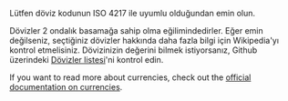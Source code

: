 Lütfen döviz kodunun ISO 4217 ile uyumlu olduğundan emin olun.

Dövizler 2 ondalık basamağa sahip olma eğilimindedirler. Eğer emin değilseniz, seçtiğiniz dövizler hakkında daha fazla bilgi için Wikipedia'yı kontrol etmelisiniz. Dövizinizin değerini bilmek istiyorsanız, Github üzerindeki [Dövizler listesi](https://github.com/xsolla/currency-format/blob/master/currency-format.json)'ni kontrol edin.

If you want to read more about currencies, check out the [official documentation on currencies](https://firefly-iii.readthedocs.io/en/latest/concepts/currencies.html).
